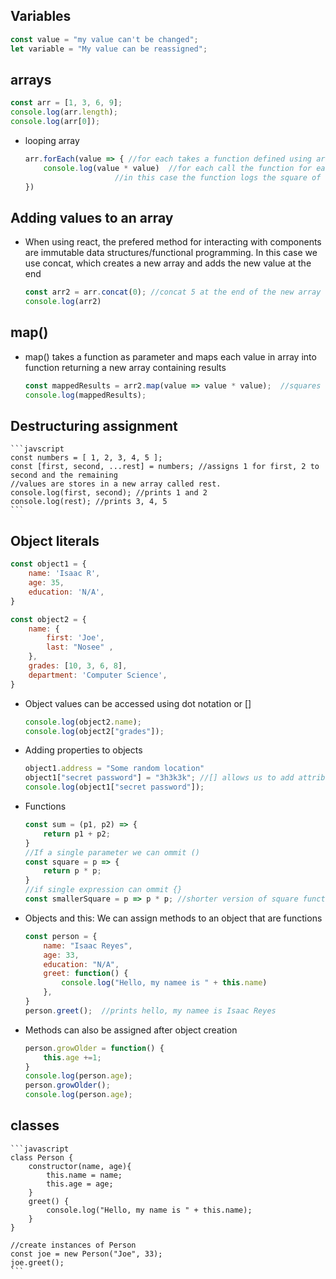 ## Variables
```javascript
const value = "my value can't be changed";
let variable = "My value can be reassigned";
```
## arrays
```javascript
const arr = [1, 3, 6, 9];
console.log(arr.length);
console.log(arr[0]);
```
- looping array
    ```javascript
    arr.forEach(value => { //for each takes a function defined using arrow notation a parameter
        console.log(value * value)  //for each call the function for each value in the array
                        //in this case the function logs the square of each value
    })
    ```
## Adding values to an array
- When using react, the prefered method for interacting with components are immutable data structures/functional programming.
  In this case we use concat, which creates a new array and adds the new value at the end
    ```javascript
    const arr2 = arr.concat(0); //concat 5 at the end of the new array
    console.log(arr2)
    ```
## map()
- map() takes a function as parameter and maps each value in array into function returning a new array containing results
    ```javascript
    const mappedResults = arr2.map(value => value * value);  //squares each value
    console.log(mappedResults);
    ```
## Destructuring assignment
    ```javscript
    const numbers = [ 1, 2, 3, 4, 5 ];
    const [first, second, ...rest] = numbers; //assigns 1 for first, 2 to second and the remaining 
    //values are stores in a new array called rest.
    console.log(first, second); //prints 1 and 2
    console.log(rest); //prints 3, 4, 5
    ```
## Object literals
```javascript
const object1 = {
    name: 'Isaac R',
    age: 35,
    education: 'N/A',
}

const object2 = {
    name: {
        first: 'Joe',
        last: "Nosee" ,
    },
    grades: [10, 3, 6, 8],
    department: 'Computer Science',
}
```

- Object values can be accessed using dot notation or []
    ```javascript
    console.log(object2.name);
    console.log(object2["grades"]);
    ```
- Adding properties to objects
    ```javascript
    object1.address = "Some random location"
    object1["secret password"] = "3h3k3k"; //[] allows us to add attributes with spaces
    console.log(object1["secret password"]);
    ```

- Functions
    ```javascript
    const sum = (p1, p2) => {
        return p1 + p2;
    }
    //If a single parameter we can ommit ()
    const square = p => {
        return p * p;
    }
    //if single expression can ommit {}
    const smallerSquare = p => p * p; //shorter version of square function defined above
    ```
- Objects and this: We can assign methods to an object that are functions
    ```javascript
    const person = {
        name: "Isaac Reyes",
        age: 33,
        education: "N/A",
        greet: function() {
            console.log("Hello, my namee is " + this.name)
        },
    }
    person.greet();  //prints hello, my namee is Isaac Reyes
    ```
- Methods can also be assigned after object creation
    ```javascript
    person.growOlder = function() {
        this.age +=1;
    }
    console.log(person.age);
    person.growOlder();
    console.log(person.age);
    ```
## classes
    ```javascript
    class Person {
        constructor(name, age){
            this.name = name;
            this.age = age;
        }
        greet() {
            console.log("Hello, my name is " + this.name);
        }
    }
    
    //create instances of Person
    const joe = new Person("Joe", 33);
    joe.greet();
    ```
